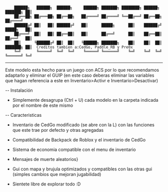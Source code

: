 

        ██████╗   ██████╗  ██████╗     ██████╗ ███████╗ ████████╗ ██████╗  ███████╗ ██║
        ██╔══██╗ ██╔═══██╗ ██╔══██╗   ██╔════╝ ██╔════╝ ╚══██╔══╝ ██╔══██╗ ██╔════╝
        ██████╔╝ ██║   ██║ ██████╔╝   ██║      █████╗      ██║    ██████╔╝ █████╗   ██║
        ██╔═══╝  ██║   ██║ ██╔══██║   ██║      ██╔══╝      ██║    ██╔══██║ ██╔══╝   ██║ 
        ██║      ╚██████╔╝ ██║  ██║   ╚██████╗ ███████╗    ██║    ██║  ██║ ███████╗ ██║  Creditos tambien a:CedGo, Paddle_RB y Pre0x
        ╚═╝       ╚═════╝  ╚═╝  ╚═╝    ╚═════╝ ╚══════╝    ╚═╝    ╚═╝  ╚═╝ ╚══════╝ ╚═╝

______________________________________________________________________________________________________________

Este modelo esta hecho para un juego con ACS por lo que recomendamos adaptarlo y eliminar el GUIP  (en este caso deberas eliminar las variables que hagan referencia a este en Inventario>Activr e Inventario>Desactivar)

--  Instalación
* Simplemente desagrupa (Ctrl + U) cada modelo en la carpeta indicada por el nombre de este mismo


-- Caracteristicas
* Inventario de CedGo modificado (se abre con la L) con las funciones que este trae por defecto y otras agregadas

* Compatibilidad de Backpack de Roblox y el inventario de CedGo

* Sistema de economia compatible con el menu de inventario

* Mensajes de muerte aleatorios}

* Gui con mapa y brujula optimizados y compatibles con las otras gui (simples cambios que mejoran jugabilidad)

* Sientete libre de explorar todo :D
